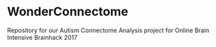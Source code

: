 # WonderConnectome
Repository for our Autism Connectome Analysis project for Online Brain Intensive Brainhack 2017
